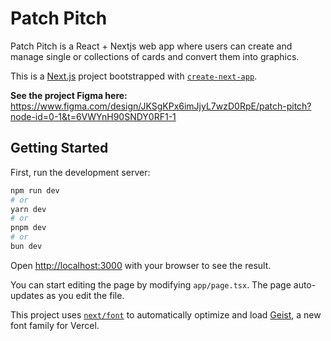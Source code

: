 # Patch Pitch
Patch Pitch is a React + Nextjs web app where users can create and manage single or collections of cards and convert them into graphics.

This is a [Next.js](https://nextjs.org) project bootstrapped with [`create-next-app`](https://nextjs.org/docs/app/api-reference/cli/create-next-app).

**See the project Figma here:** https://www.figma.com/design/JKSgKPx6imJjyL7wzD0RpE/patch-pitch?node-id=0-1&t=6VWYnH90SNDY0RF1-1

## Getting Started

First, run the development server:

```bash
npm run dev
# or
yarn dev
# or
pnpm dev
# or
bun dev
```

Open [http://localhost:3000](http://localhost:3000) with your browser to see the result.

You can start editing the page by modifying `app/page.tsx`. The page auto-updates as you edit the file.

This project uses [`next/font`](https://nextjs.org/docs/app/building-your-application/optimizing/fonts) to automatically optimize and load [Geist](https://vercel.com/font), a new font family for Vercel.